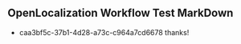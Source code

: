## OpenLocalization Workflow Test MarkDown
* caa3bf5c-37b1-4d28-a73c-c964a7cd6678 thanks!

<!--HONumber=Jul16_HO2-->


